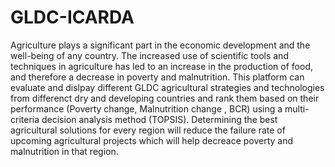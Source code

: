 # GLDC-ICARDA
Agriculture plays a significant part in the economic development and the well-being of any country. The increased use of scientific tools and techniques in agriculture has led to an increase in the production of food, and therefore a decrease in poverty and malnutrition. This  platform can evaluate and dislpay different GLDC  agricultural strategies and technologies from differenct dry and developing countries and rank them based on their performance (Poverty change, Malnutrition change , BCR) using a multi-criteria decision analysis method (TOPSIS).  Determining the best agricultural solutions for every region will reduce the failure rate of upcoming agricultural projects which will help decreace poverty and malnutrition in that region. 
